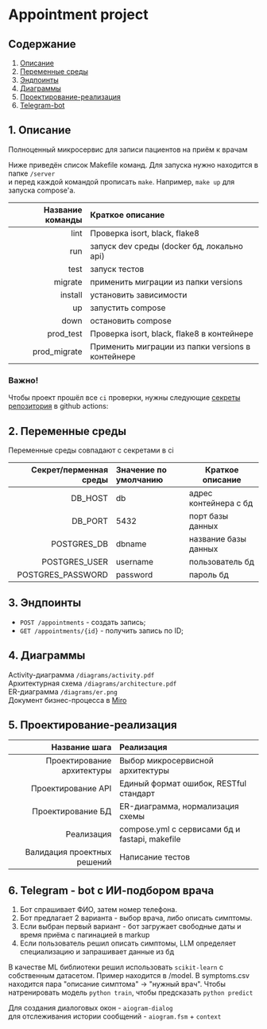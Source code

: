 # Appointment project

## Содержание

1. [Описание](#1-описание)
2. [Переменные среды](#2-переменные-среды)
3. [Эндпоинты](#3-эндпоинты)
4. [Диаграммы](#4-диаграммы)
5. [Проектирование-реализация](#5-проектирование-реализация)
6. [Telegram-bot](#6-telegram---bot-с-ии-подбором-врача)

## 1. Описание

Полноценный микросервис для записи пациентов на приём к врачам

Ниже приведён список Makefile команд. Для запуска нужно находится в папке `/server`  
и перед каждой командой прописать `make`. Например, `make up` для запуска compose'а.

| Название команды | Краткое описание                                  |
|-----------------:|:--------------------------------------------------|
|             lint | Проверка isort, black, flake8                     |
|              run | запуск dev среды (docker бд, локально api)        |
|             test | запуск тестов                                     |
|          migrate | применить миграции из папки versions              |
|          install | установить зависимости                            |
|               up | запустить compose                                 |
|             down | остановить compose                                |
|        prod_test | Проверка isort, black, flake8 в контейнере        |
|     prod_migrate | Применить миграции из папки versions в контейнере |

### Важно!

Чтобы проект прошёл все `ci` проверки, нужны
следующие [секреты репозитория](https://docs.github.com/en/actions/how-tos/security-for-github-actions/security-guides/using-secrets-in-github-actions)
в github actions:

## 2. Переменные среды

Переменные среды совпадают с секретами в ci

| Секрет/перменная среды | Значение по умолчанию | Краткое описание      |
|-----------------------:|:----------------------|-----------------------|
|                DB_HOST | db                    | адрес контейнера с бд |
|                DB_PORT | 5432                  | порт базы данных      |
|            POSTGRES_DB | dbname                | название базы данных  |
|          POSTGRES_USER | username              | пользователь бд       |
|      POSTGRES_PASSWORD | password              | пароль бд             |

## 3. Эндпоинты

- `POST /appointments` - создать запись;
- `GET /appointments/{id}` - получить запись по ID;

## 4. Диаграммы

Activity-диаграмма `/diagrams/activity.pdf`  
Архитектурная схема `/diagrams/architecture.pdf`  
ER-диаграмма `/diagrams/er.png`  
Документ бизнес-процесса в [Miro](https://miro.com/app/board/uXjVIgbwfjE=/?share_link_id=232645599645)


## 5. Проектирование-реализация

|               Название шага | Реализация                                     |
|----------------------------:|:-----------------------------------------------|
|  Проектирование архитектуры | Выбор микросервисной архитектуры               |
|          Проектирование API | Единый формат ошибок, RESTful стандарт         |
|           Проектирование БД | ER-диаграмма, нормализация схемы               |
|                  Реализация | compose.yml с сервисами бд и fastapi, makefile |
| Валидация проектных решений | Написание тестов                               |

## 6. Telegram - bot с ИИ-подбором врача

1. Бот спрашивает ФИО, затем номер телефона.
2. Бот предлагает 2 варианта - выбор врача, либо описать симптомы.
3. Если выбран первый вариант - бот загружает свободные даты и время приёма с пагинацией в markup
4. Если пользователь решил описать симптомы, LLM определяет специализацию и запрашивает данные из бд

В качестве ML библиотеки решил использовать `scikit-learn` с собственным датасетом. Пример находится в /model.
В symptoms.csv находится пара "описание симптома" -> "нужный врач".
Чтобы натренировать модель `python train`, чтобы предсказать `python predict`

Для создания диалоговых окон - `aiogram-dialog`   
для отслеживания истории сообщений - `aiogram.fsm` + `context`
